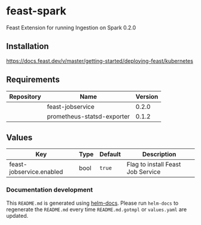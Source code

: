 # feast-spark

Feast Extension for running Ingestion on Spark 0.2.0

## Installation

https://docs.feast.dev/v/master/getting-started/deploying-feast/kubernetes

## Requirements

| Repository | Name | Version |
|------------|------|---------|
|  | feast-jobservice | 0.2.0 |
|  | prometheus-statsd-exporter | 0.1.2 |

## Values

| Key | Type | Default | Description |
|-----|------|---------|-------------|
| feast-jobservice.enabled | bool | `true` | Flag to install Feast Job Service |

### Documentation development

This `README.md` is generated using [helm-docs](https://github.com/norwoodj/helm-docs/).
Please run `helm-docs` to regenerate the `README.md` every time `README.md.gotmpl`
or `values.yaml` are updated.
